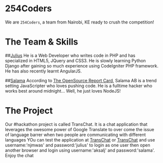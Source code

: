 254Coders
=========

We are `254Coders`, a team from Nairobi, KE ready to crush the competition!

The Team & Skills
==================
##[Julius](https://github.com/njmwas)
He is a Web Developer who writes code in PHP and has specialized in HTML5, JQuery and CSS3. He is slowly learning Python Django after gaining so much experience using CodeIgniter PHP framework. He has also recently learnt AngularJS.

##[Salama](https://github.com/aksalj)
According to [The OpenSource Report Card](https://osrc.dfm.io/aksalj/), Salama AB is a trend setting JavaScripter who loves pushing code. He is a fulltime hacker who works best around midnight... Well, he just loves NodeJS!

The Project
===========
Our #hackathon project is called TransChat. It is a chat application that leverages the owesome power of Google Translate to over come the issue of language barrer when two people are communicating with different languages
YOu can test the application at [TransChat](http://njmwas.koding.io:3000) or [TransChat](http://salama.koding.io:3000) and use username:'njmwas' and password:'julius' to login as one user then open another browser and login using username:'aksalj' and password:'salama'.
Enjoy the chat
